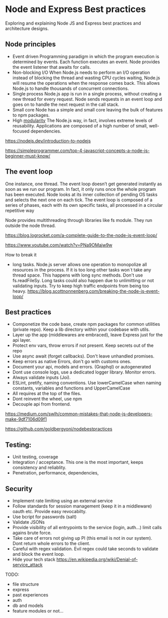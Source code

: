# Node and Express Best practices

Exploring and explaining Node JS and Express best practices and architecture designs.

## Node principles

- Event driven
  Programming paradigm in which the program execution is determined by events. Each function executes an event. Node provides the event listener that awaits for calls.
- Non-blocking I/O
  When Node.js needs to perform an I/O operation instead of blocking the thread and wasting CPU cycles waiting, Node.js will resume the operations when the response comes back. This allows Node.js to handle thousands of concurrent connections.
- Single process
  Node.js app is run in a single process, without creating a new thread for every request. Node sends requests in an event loop and goes on to handle the next request in the call stack.
- Small core
  Node has a simple and small core leaving the bulk of features to npm packages.
- High [modularity](modularity.md)
  The Node.js way, in fact, involves extreme levels of reusability. Applications are composed of a high number of small, well-focused dependencies.

<https://nodejs.dev/introduction-to-nodejs>

<https://simpleprogrammer.com/top-4-javascript-concepts-a-node-js-beginner-must-know/>

## The event loop

One instance, one thread. The event loop doesn’t get generated instantly as soon as we run our program. In fact, it only runs once the whole program has been executed. Node looks at its inner collection of pending OS tasks and selects the next one on each tick. The event loop is composed of a series of phases, each with its own specific tasks, all processed in a circular repetitive way

Node provides multithreading through libraries like fs module. They run outside the node thread.

<https://blog.logrocket.com/a-complete-guide-to-the-node-js-event-loop/>

<https://www.youtube.com/watch?v=PNa9OMajw9w>

How to break it

- long tasks.
  Node.js server allows one operation to monopolize all resources in the process. If it is too long other tasks won`t take any thread space. This happens with long sync methods. Don't use fs.readFileSy.
  Long tasks could also happen due to unlimitting or not validating inputs.
  Try to keep high traffic endpoints from being too heavy.
  <https://blog.scottnonnenberg.com/breaking-the-node-js-event-loop/>

## Best practices

- Componetize the code base, create npm packages for common utilities (private repo). Keep a lib directory within your codebase with utils.
- Layer up the app (middlewares are embraced), leave Express just for the api layer.
- Protect env vars, throw errors if not present. Keep secrets out of the repo
- Use async await (forget callbacks). Don't leave unhandled promises.
- Keep errors as native Errors, don't go with customs ones.
- Document your api, models and errors. (Graphql) or autogenerated
- Dont use console logs, use a dedicated logger library. Monitor errors.
- Always validate inputs (Joi).
- ESLint, pretify, naming conventions. Use lowerCamelCase when naming constants, variables and functions and UpperCamelCase
- All requires at the top of the files.
- Dont reinvent the wheel, use npm
- Decouple api from frontend.

<https://medium.com/swlh/common-mistakes-that-node-js-developers-make-9df7106d09f1>

<https://github.com/goldbergyoni/nodebestpractices>

## Testing:

- Unit testing, coverage
- Integration / acceptance. This one is the most important, keeps consistency and reliablity.
- Penetration, performance, dependencies,

## Security

- Implement rate limiting using an external service
- Follow standards for session management (keep it in a middleware) oauth etc. Provide easy revocabilty.
- Use bcript for passwords (salt)
- Validate JSONs
- Provide visibility of all entrypoints to the service (login, auth...) limit calls agains brute force.
- Take care of errors not giving up PI (this email is not in our system). Dont return whole errors to the client.
- Careful with regex validation. Evil regex could take seconds to validate and block the event loop.
- Hide your tech stack
  <https://en.wikipedia.org/wiki/Denial-of-service_attack>

TODO:

- file structure
- express
- past experiences
- auth
- db and models
- feature modules or not...
